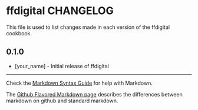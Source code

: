 ffdigital CHANGELOG
===================

This file is used to list changes made in each version of the ffdigital cookbook.

0.1.0
-----
- [your_name] - Initial release of ffdigital

- - -
Check the [Markdown Syntax Guide](http://daringfireball.net/projects/markdown/syntax) for help with Markdown.

The [Github Flavored Markdown page](http://github.github.com/github-flavored-markdown/) describes the differences between markdown on github and standard markdown.
